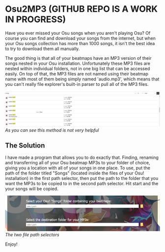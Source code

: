 # Osu2MP3 (GITHUB REPO IS A WORK IN PROGRESS)

Have you ever missed your Osu songs when you aren't playing Osu? Of course you can find and download your songs from the internet, but when your Osu songs collection has more than 1000 songs, it isn't the best idea to try to download them all manually.

The good thing is that all of your beatmaps have an MP3 version of their songs nested in your Osu installation. Unfortunately these MP3 files are nested within individual folders, not in one big list that can be accessed easily. On top of that, the MP3 files are not named using their beatmap name with most of them being simply named 'audio.mp3', which means that you can't really file explorer's built-in parser to pull all of the MP3 files.

![alt text](https://github.com/Twinzet/git-repo/blob/f2dff383b4d2ed1df289bd72e24e4e9bc854163b/image_2023-01-07_224501016.png)
_As you can see this method is not very helpful_ 


## **The Solution**

I have made a program that allows you to do exactly that. Finding, renaming and transferring all of your Osu beatmap MP3s to your folder of choice, giving you a location with all of your songs in one place. To use, put the path of the folder titled "Songs" (located inside the files of your Osu! installation) in the first path selector, then put the path to the folder that you want the MP3s to be copied to in the second path selector. Hit start and the your songs will be copied.


![alt text](https://github.com/Twinzet/git-repo/blob/76c178bf9b5fb8682328756adffaf710cb6e6efe/imageClosure.PNG)  
_The two file path selectors_

Enjoy!
